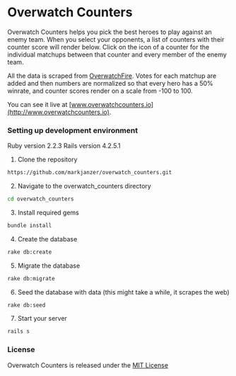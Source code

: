 # Overwatch Counters

Overwatch Counters helps you pick the best heroes to play against an enemy team. When you select your opponents, a list of counters with their counter score will render below. Click on the icon of a counter for the individual matchups between that counter and every member of the enemy team.

All the data is scraped from [OverwatchFire](http://www.owfire.com/overwatch/counters). Votes for each matchup are added and then numbers are normalized so that every hero has a 50% winrate, and counter scores render on a scale from -100 to 100.

You can see it live at [www.overwatchcounters.io](http://www.overwatchcounters.io).

### Setting up development environment
Ruby version 2.2.3
Rails version 4.2.5.1

1. Clone the repository
  ```bash
  https://github.com/markjanzer/overwatch_counters.git
  ```

2. Navigate to the overwatch_counters directory
  ```bash
  cd overwatch_counters
  ```

3. Install required gems 
  ```bash
  bundle install
  ```

4. Create the database
  ```bash
  rake db:create
  ```

5. Migrate the database
  ```bash
  rake db:migrate
  ```

6. Seed the database with data (this might take a while, it scrapes the web)
  ```bash
  rake db:seed
  ```

7. Start your server
  ```bash
  rails s
  ```

### License
Overwatch Counters is released under the [MIT License](https://opensource.org/licenses/MIT)